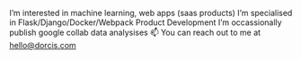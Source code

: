 I’m interested in machine learning, web apps (saas products)
I’m specialised in Flask/Django/Docker/Webpack Product Development
I’m occassionally publish google collab data analysises
📫 You can reach out to me at hello@dorcis.com

<!---
Dorcy64/Dorcy64 is a ✨ special ✨ repository because its `README.md` (this file) appears on your GitHub profile.
You can click the Preview link to take a look at your changes.
--->
